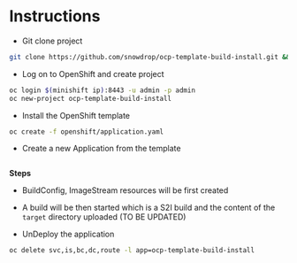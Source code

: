 # Instructions

- Git clone project

```bash
git clone https://github.com/snowdrop/ocp-template-build-install.git && cd ocp-template-build-install
```

- Log on to OpenShift and create project

```bash
oc login $(minishift ip):8443 -u admin -p admin
oc new-project ocp-template-build-install
```

- Install the OpenShift template

```bash
oc create -f openshift/application.yaml
```

- Create a new Application from the template

```bash

```
**Steps**

- BuildConfig, ImageStream resources will be first created
- A build will be then started which is a S2I build and the content of the `target` directory uploaded (TO BE UPDATED)

- UnDeploy the application

```bash
oc delete svc,is,bc,dc,route -l app=ocp-template-build-install 
```